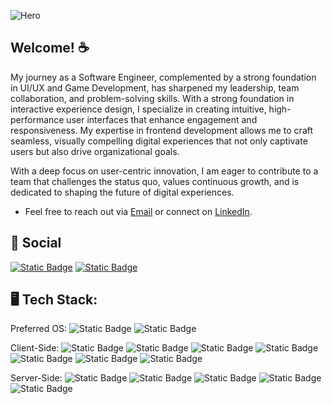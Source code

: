![Hero](https://i.pinimg.com/originals/8e/d6/c8/8ed6c82f4731db67f5b7abd72ed07365.png)

## Welcome! ☕
My journey as a Software Engineer, complemented by a strong foundation in UI/UX and Game Development, has sharpened my leadership, team collaboration, and problem-solving skills. With a strong foundation in interactive experience design, I specialize in creating intuitive, high-performance user interfaces that enhance engagement and responsiveness. My expertise in frontend development allows me to craft seamless, visually compelling digital experiences that not only captivate users but also drive organizational goals.

With a deep focus on user-centric innovation, I am eager to contribute to a team that challenges the status quo, values continuous growth, and is dedicated to shaping the future of digital experiences.
  
+ Feel free to reach out via [Email](mailto:feliz.jovani@gmail.com) or connect on [LinkedIn](https://www.linkedin.com/in/jfeliz/).

## 📱 Social
[![Static Badge](https://img.shields.io/badge/Instagram-logo?logo=Instagram&logoColor=purple&color=white)](https://www.instagram.com/jojointech/?hl=en)
[![Static Badge](https://img.shields.io/badge/LinkedIn-logo?logo=linkedin&logoColor=0A66C2&color=white)](https://www.linkedin.com/in/jfeliz/)

## 🖥 Tech Stack:
Preferred OS:
![Static Badge](https://img.shields.io/badge/Linux-Linux?style=flat-square&logoSize=auto&label=Debian&labelColor=rgb(175%2C%200%2C%200)&color=rgb(0%2C0%2C0))
![Static Badge](https://img.shields.io/badge/Apple-a?style=flat-square&logoSize=auto&label=MacOS&labelColor=rgb(99%2C%2099%2C%2099)&color=rgb(0%2C0%2C0))


Client-Side:
![Static Badge](https://img.shields.io/badge/React-logo?style=flat-square&logo=react&logoColor=00CCFF&color=101010)
![Static Badge](https://img.shields.io/badge/JavaScript-logo?style=flat-square&logo=javascript&logoColor=yellow&color=grey)
![Static Badge](https://img.shields.io/badge/HTML-logo?style=flat-square&logo=html5&logoColor=orange-red&color=white)
![Static Badge](https://img.shields.io/badge/CSS-logo?style=flat-square&logo=css3&logoColor=blue&color=white)
![Static Badge](https://img.shields.io/badge/Next.js-logo?style=flat-square&logo=next.js&logoColor=black&color=white)
![Static Badge](https://img.shields.io/badge/Firebase-logo?style=flat-square&logo=firebase&logoColor=yellow&color=1A73E8)
![Static Badge](https://img.shields.io/badge/Figma-logo?style=flat-square&logo=figma&color=101010)

Server-Side:
![Static Badge](https://img.shields.io/badge/Python-code?style=flat-square&logoSize=auto&color=rgb(0%2C%20122%2C%2075))
![Static Badge](https://img.shields.io/badge/Rest%20Framework-Python?style=flat-square&logoSize=auto&label=Django&color=rgb(0%2C%20122%2C%2075))
![Static Badge](https://img.shields.io/badge/C%23-logo?style=flat-square&logo=csharp&logoColor=white&color=purple)
![Static Badge](https://img.shields.io/badge/framework-logo?style=flat-square&logo=.net&logoColor=white&color=C570D6)
![Static Badge](https://img.shields.io/badge/RestAPI-logo?style=flat-square&logo=PostgreSQL&logoColor=white&label=PostgreSQL&labelColor=316192&color=black)



<!--
**JFelz/jfelz** is a ✨ _special_ ✨ repository because its `README.md` (this file) appears on your GitHub profile.

Here are some ideas to get you started:

- 🔭 I’m currently working on ...
- 🌱 I’m currently learning ...
- 👯 I’m looking to collaborate on ...
- 🤔 I’m looking for help with ...
- 💬 Ask me about ...
- 📫 How to reach me: ...
- 😄 Pronouns: ...
- ⚡ Fun fact: ...
-->
